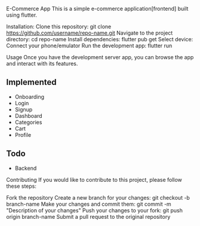E-Commerce App
This is a simple e-commerce application[frontend] built using flutter.

Installation:
Clone this repository: git clone https://github.com/username/repo-name.git
Navigate to the project directory: cd repo-name
Install dependencies: flutter pub get
Select device: Connect your phone/emulator
Run the development app: flutter run

Usage
Once you have the development server app, you can browse the app and interact with its features.

## Implemented

* Onboarding
* Login
* Signup
* Dashboard
* Categories
* Cart
* Profile

## Todo
* Backend

Contributing
If you would like to contribute to this project, please follow these steps:

Fork the repository
Create a new branch for your changes: git checkout -b branch-name
Make your changes and commit them: git commit -m "Description of your changes"
Push your changes to your fork: git push origin branch-name
Submit a pull request to the original repository
